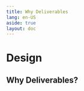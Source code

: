 ```yaml
---
title: Why Deliverables
lang: en-US
aside: true
layout: doc
---
```


# Design

## Why Deliverables?
